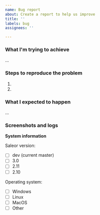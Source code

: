 ```yaml
---
name: Bug report
about: Create a report to help us improve
title: ''
labels: bug
assignees: ''

---
```


### What I'm trying to achieve
…

### Steps to reproduce the problem
<!-- Adding logs from the console, as well as query/response help us fix the bug faster -->
1.
2.

### What I expected to happen
…

### Screenshots and logs
<!-- If applicable, add screenshots to help explain your problem. -->

**System information**
<!-- Provide the version of Saleor or whether you're using it from the `master` branch. If using Saleor Dashboard or Storefront, provide their versions too. -->
Saleor version:
- [ ] dev (current master)
- [ ] 3.0
- [ ] 2.11
- [ ] 2.10

Operating system: 
- [ ] Windows
- [ ] Linux
- [ ] MacOS
- [ ] Other 

